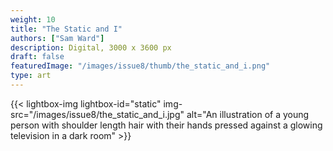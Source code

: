 ```yaml
---
weight: 10
title: "The Static and I"
authors: ["Sam Ward"]
description: Digital, 3000 x 3600 px
draft: false
featuredImage: "/images/issue8/thumb/the_static_and_i.png"
type: art
---
```


{{< lightbox-img lightbox-id="static" img-src="/images/issue8/the_static_and_i.jpg" alt="An illustration of a young person with shoulder length hair with their hands pressed against a glowing television in a dark room" >}}